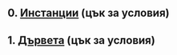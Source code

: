 ## 0. [Инстанции] \(цък за условия\)

## 1. [Дървета] \(цък за условия\)

[Инстанции]: INSTANCES-TASKS.md
[Дървета]: TREES-TASKS.md
